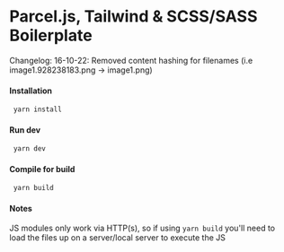 # Parcel.js, Tailwind & SCSS/SASS Boilerplate

Changelog:
16-10-22: Removed content hashing for filenames (i.e image1.928238183.png -> image1.png)

#### Installation

```bash
 yarn install
```

#### Run dev

```bash
 yarn dev
```

#### Compile for build

```bash
 yarn build
```

#### Notes

JS modules only work via HTTP(s), so if using `yarn build` you'll need to load the files up on a server/local server to execute the JS
